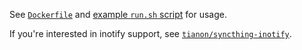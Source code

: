 See [`Dockerfile`](https://github.com/tianon/docker-syncthing/blob/master/0.12/Dockerfile) and [example `run.sh` script](https://github.com/tianon/docker-syncthing/blob/master/run.sh) for usage.

If you're interested in inotify support, see [`tianon/syncthing-inotify`](https://registry.hub.docker.com/u/tianon/syncthing-inotify/).
